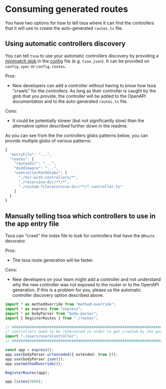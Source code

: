 # Consuming generated routes

You have two options for how to tell tsoa where it can find the controllers that it will use to create the auto-generated `routes.ts` file.

## Using automatic controllers discovery

You can tell `tsoa` to use your automatic controllers discovery by providing a [minimatch glob](http://www.globtester.com/) in the [config](https://github.com/lukeautry/tsoa/blob/master/packages/runtime/src/config.ts) file (e.g. `tsoa.json`). It can be provided on `config.spec` or `config.routes`.

Pros:

- New developers can add a controller without having to know how tsoa "crawls" for the controllers. As long as their controller is caught by the glob that you provide, the controller will be added to the OpenAPI documentation and to the auto-generated `routes.ts` file.

Cons:

- It could be potentially slower (but not significantly slow) than the alternative option described further down in the readme.

As you can see from the the controllers globs patterns below, you can provide multiple globs of various patterns:

```js
{
  "entryFile": "...",
  "routes": {
    "routesDir": "...",
    "middleware": "...",
    "controllerPathGlobs": [
      "./dir-with-controllers/*",
      "./recursive-dir/**/*",
      "./custom-filerecursive-dir/**/*.controller.ts"
    ]
  }
}
```

## Manually telling tsoa which controllers to use in the app entry file

Tsoa can "crawl" the index file to look for controllers that have the `@Route` decorator.

Pros:

- The tsoa route generation will be faster.

Cons:

- New developers on your team might add a controller and not understand why the new controller was not exposed to the router or to the OpenAPI generation. If this is a problem for you, please us the automatic controller discovery option described above.

```typescript
import * as methodOverride from "method-override";
import * as express from "express";
import * as bodyParser from "body-parser";
import { RegisterRoutes } from "./routes";

// ########################################################################
// controllers need to be referenced in order to get crawled by the generator
import "./users/usersController";
// ########################################################################

const app = express();
app.use(bodyParser.urlencoded({ extended: true }));
app.use(bodyParser.json());
app.use(methodOverride());

RegisterRoutes(app);

app.listen(3000);
```

